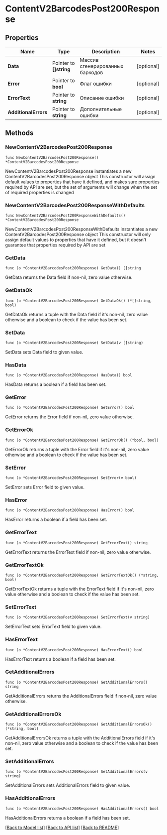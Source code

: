 # ContentV2BarcodesPost200Response

## Properties

Name | Type | Description | Notes
------------ | ------------- | ------------- | -------------
**Data** | Pointer to **[]string** | Массив сгенерированных баркодов | [optional] 
**Error** | Pointer to **bool** | Флаг ошибки | [optional] 
**ErrorText** | Pointer to **string** | Описание ошибки | [optional] 
**AdditionalErrors** | Pointer to **string** | Дополнительные ошибки | [optional] 

## Methods

### NewContentV2BarcodesPost200Response

`func NewContentV2BarcodesPost200Response() *ContentV2BarcodesPost200Response`

NewContentV2BarcodesPost200Response instantiates a new ContentV2BarcodesPost200Response object
This constructor will assign default values to properties that have it defined,
and makes sure properties required by API are set, but the set of arguments
will change when the set of required properties is changed

### NewContentV2BarcodesPost200ResponseWithDefaults

`func NewContentV2BarcodesPost200ResponseWithDefaults() *ContentV2BarcodesPost200Response`

NewContentV2BarcodesPost200ResponseWithDefaults instantiates a new ContentV2BarcodesPost200Response object
This constructor will only assign default values to properties that have it defined,
but it doesn't guarantee that properties required by API are set

### GetData

`func (o *ContentV2BarcodesPost200Response) GetData() []string`

GetData returns the Data field if non-nil, zero value otherwise.

### GetDataOk

`func (o *ContentV2BarcodesPost200Response) GetDataOk() (*[]string, bool)`

GetDataOk returns a tuple with the Data field if it's non-nil, zero value otherwise
and a boolean to check if the value has been set.

### SetData

`func (o *ContentV2BarcodesPost200Response) SetData(v []string)`

SetData sets Data field to given value.

### HasData

`func (o *ContentV2BarcodesPost200Response) HasData() bool`

HasData returns a boolean if a field has been set.

### GetError

`func (o *ContentV2BarcodesPost200Response) GetError() bool`

GetError returns the Error field if non-nil, zero value otherwise.

### GetErrorOk

`func (o *ContentV2BarcodesPost200Response) GetErrorOk() (*bool, bool)`

GetErrorOk returns a tuple with the Error field if it's non-nil, zero value otherwise
and a boolean to check if the value has been set.

### SetError

`func (o *ContentV2BarcodesPost200Response) SetError(v bool)`

SetError sets Error field to given value.

### HasError

`func (o *ContentV2BarcodesPost200Response) HasError() bool`

HasError returns a boolean if a field has been set.

### GetErrorText

`func (o *ContentV2BarcodesPost200Response) GetErrorText() string`

GetErrorText returns the ErrorText field if non-nil, zero value otherwise.

### GetErrorTextOk

`func (o *ContentV2BarcodesPost200Response) GetErrorTextOk() (*string, bool)`

GetErrorTextOk returns a tuple with the ErrorText field if it's non-nil, zero value otherwise
and a boolean to check if the value has been set.

### SetErrorText

`func (o *ContentV2BarcodesPost200Response) SetErrorText(v string)`

SetErrorText sets ErrorText field to given value.

### HasErrorText

`func (o *ContentV2BarcodesPost200Response) HasErrorText() bool`

HasErrorText returns a boolean if a field has been set.

### GetAdditionalErrors

`func (o *ContentV2BarcodesPost200Response) GetAdditionalErrors() string`

GetAdditionalErrors returns the AdditionalErrors field if non-nil, zero value otherwise.

### GetAdditionalErrorsOk

`func (o *ContentV2BarcodesPost200Response) GetAdditionalErrorsOk() (*string, bool)`

GetAdditionalErrorsOk returns a tuple with the AdditionalErrors field if it's non-nil, zero value otherwise
and a boolean to check if the value has been set.

### SetAdditionalErrors

`func (o *ContentV2BarcodesPost200Response) SetAdditionalErrors(v string)`

SetAdditionalErrors sets AdditionalErrors field to given value.

### HasAdditionalErrors

`func (o *ContentV2BarcodesPost200Response) HasAdditionalErrors() bool`

HasAdditionalErrors returns a boolean if a field has been set.


[[Back to Model list]](../README.md#documentation-for-models) [[Back to API list]](../README.md#documentation-for-api-endpoints) [[Back to README]](../README.md)


